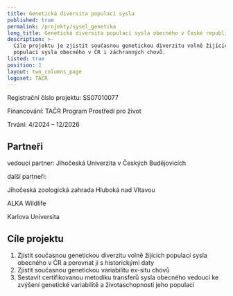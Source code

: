 ```yaml
---
title: Genetická diversita populací sysla
published: true
permalink: /projekty/sysel_genetika
long_title: Genetická diversita populací sysla obecného v České republice
description: >-
  Cíle projektu je zjistit současnou genetickou diverzitu volně žijı́cı́ch
  populacı́ sysla obecného v ČR i záchranných chovů.
listed: true
position: 1
layout: two_columns_page
logoset: TACR
---
```

Registrační číslo projektu: SS07010077

Financování: TAČR Program Prostředí pro život

Trvání: 4/2024 – 12/2026

## Partneři

vedoucí partner: Jihočeská Univerzita v Českých Budějovicích

další partneři:

Jihočeská zoologická zahrada Hluboká nad Vltavou

ALKA Wildlife

Karlova Universita

## Cíle projektu

1. Zjistit současnou genetickou diverzitu volně žijı́cı́ch populacı́ sysla obecného v ČR a porovnat ji s historickými daty
2. Zjistit současnou genetickou variabilitu ex-situ chovů
3. Sestavit certifikovanou metodiku transferů sysla obecného vedoucı́ ke zvýšenı́ genetické variabilitě a životaschopnosti jeho populací
